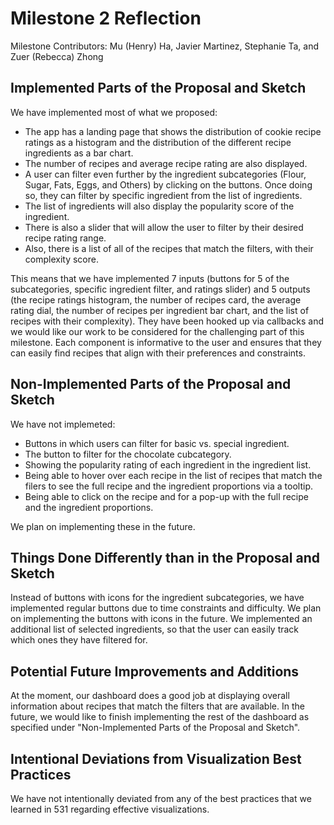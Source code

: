 # Milestone 2 Reflection

Milestone Contributors: Mu (Henry) Ha, Javier Martinez, Stephanie Ta, and Zuer (Rebecca) Zhong

## Implemented Parts of the Proposal and Sketch

We have implemented most of what we proposed:

- The app has a landing page that shows the distribution of cookie recipe ratings as a histogram and the distribution of the different recipe ingredients as a bar chart.
- The number of recipes and average recipe rating are also displayed.
- A user can filter even further by the ingredient subcategories (Flour, Sugar, Fats, Eggs, and Others) by clicking on the buttons. Once doing so, they can filter by specific ingredient from the list of ingredients.
- The list of ingredients will also display the popularity score of the ingredient.
- There is also a slider that will allow the user to filter by their desired recipe rating range.
- Also, there is a list of all of the recipes that match the filters, with their complexity score.

This means that we have implemented 7 inputs (buttons for 5 of the subcategories, specific ingredient filter, and ratings slider) and 5 outputs (the recipe ratings histogram, the number of recipes card, the average rating dial, the number of recipes per ingredient bar chart, and the list of recipes with their complexity). They have been hooked up via callbacks and we would like our work to be considered for the challenging part of this milestone. Each component is informative to the user and ensures that they can easily find recipes that align with their preferences and constraints.

## Non-Implemented Parts of the Proposal and Sketch

We have not implemeted:

- Buttons in which users can filter for basic vs. special ingredient.
- The button to filter for the chocolate cubcategory.
- Showing the popularity rating of each ingredient in the ingredient list.
- Being able to hover over each recipe in the list of recipes that match the filers to see the full recipe and the ingredient proportions via a tooltip.
- Being able to click on the recipe and for a pop-up with the full recipe and the ingredient proportions.

We plan on implementing these in the future.

## Things Done Differently than in the Proposal and Sketch

Instead of buttons with icons for the ingredient subcategories, we have implemented regular buttons due to time constraints and difficulty. We plan on implementing the buttons with icons in the future.
We implemented an additional list of selected ingredients, so that the user can easily track which ones they have filtered for.

## Potential Future Improvements and Additions

At the moment, our dashboard does a good job at displaying overall information about recipes that match the filters that are available. In the future, we would like to finish implementing the rest of the dashboard as specified under "Non-Implemented Parts of the Proposal and Sketch".

## Intentional Deviations from Visualization Best Practices

We have not intentionally deviated from any of the best practices that we learned in 531 regarding effective visualizations.